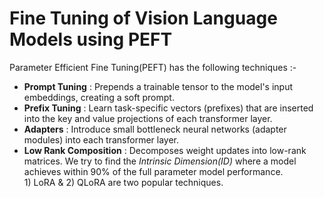 # Fine Tuning of Vision Language Models using PEFT 

Parameter Efficient Fine Tuning(PEFT) has the following techniques :- <br>
- **Prompt Tuning** : Prepends a trainable tensor to the model's input embeddings, creating a soft prompt.
- **Prefix Tuning** : Learn task-specific vectors (prefixes) that are inserted into the key and value projections of each transformer layer.
- **Adapters** : Introduce small bottleneck neural networks (adapter modules) into each transformer layer.
- **Low Rank Composition** : Decomposes weight updates into low-rank matrices. We try to find the *Intrinsic Dimension(ID)* where a model achieves within 90% of the full parameter model performance. <br> 1) LoRA  &  2) QLoRA are two popular techniques. 
